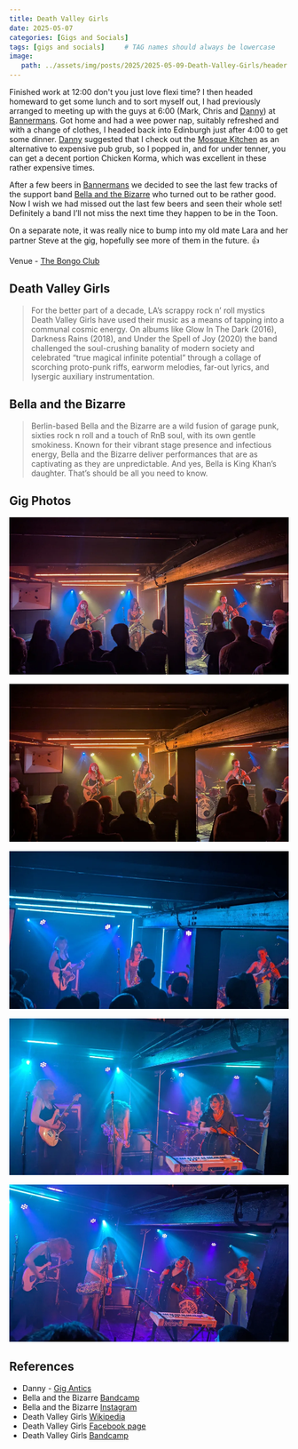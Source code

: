 ```yaml
---
title: Death Valley Girls
date: 2025-05-07
categories: [Gigs and Socials]
tags: [gigs and socials]     # TAG names should always be lowercase
image:
   path: ../assets/img/posts/2025/2025-05-09-Death-Valley-Girls/header.webp
---
```


Finished work at 12:00 don't you just love flexi time? I then headed homeward to get some lunch and to sort myself out, I had previously arranged to meeting up with the guys at 6:00 (Mark, Chris and [Danny](https://gig-antics.live)) at [Bannermans](https://www.bannermanslive.co.uk/). Got home and had a wee power nap, suitably refreshed and with a change of clothes, I headed back into Edinburgh just after 4:00 to get some dinner. [Danny](https://gig-antics.live) suggested that I check out the [Mosque Kitchen](https://www.mosquekitchen.com/) as an alternative to expensive pub grub, so I popped in, and for  under tenner, you can get a decent portion Chicken Korma, which was excellent in these rather expensive times.

After a few beers in [Bannermans](https://www.bannermanslive.co.uk/) we decided to see the last few tracks of the support band [Bella and the Bizarre](https://bellaandthebizarre.bandcamp.com/album/bella-and-the-bizarre) who turned out to be rather good. Now I wish we had missed out the last few beers and seen their whole set! Definitely a band I’ll not miss the next time they happen to be in the Toon.

On a separate note, it was really nice to bump into my old mate Lara and her partner Steve at the gig, hopefully see more of them in the future. 👍

Venue - [The Bongo Club](https://www.thebongoclub.co.uk/)

## Death Valley Girls

> For the better part of a decade, LA’s scrappy rock n’ roll mystics Death Valley Girls have used their music as a means of tapping into a communal cosmic energy. On albums like Glow In The Dark (2016), Darkness Rains (2018), and Under the Spell of Joy (2020) the band challenged the soul-crushing banality of modern society and celebrated “true magical infinite potential” through a collage of scorching proto-punk riffs, earworm melodies, far-out lyrics, and lysergic auxiliary instrumentation.

## Bella and the Bizarre

> Berlin-based Bella and the Bizarre are a wild fusion of garage punk, sixties rock n roll and a touch of RnB soul, with its own gentle smokiness. Known for their vibrant stage presence and infectious energy, Bella and the Bizarre deliver performances that are as captivating as they are unpredictable. And yes, Bella is King Khan’s daughter. That’s should be all you need to know.

## Gig Photos

![Death Valley Girls](../assets/img/posts/2025/2025-05-09-Death-Valley-Girls/Death-Valley-Girls-1.webp)

![Death Valley Girls](../assets/img/posts/2025/2025-05-09-Death-Valley-Girls/Death-Valley-Girls-2.webp)

![Death Valley Girls](../assets/img/posts/2025/2025-05-09-Death-Valley-Girls/Death-Valley-Girls-3.webp)

![Death Valley Girls](../assets/img/posts/2025/2025-05-09-Death-Valley-Girls/Death-Valley-Girls-4.webp)

![Death Valley Girls](../assets/img/posts/2025/2025-05-09-Death-Valley-Girls/Death-Valley-Girls-5.webp)

## References

* Danny - [Gig Antics](https://gig-antics.live)
* Bella and the Bizarre [Bandcamp](https://bellaandthebizarre.bandcamp.com/)
* Bella and the Bizarre [Instagram](https://www.instagram.com/bellaandthebizarre/)
* Death Valley Girls [Wikipedia](https://en.wikipedia.org/wiki/Death_Valley_Girls)
* Death Valley Girls [Facebook page](https://www.facebook.com/DeathValleyGirls/?locale=en_GB&checkpoint_src=any)
* Death Valley Girls [Bandcamp](https://deathvalleygirls.bandcamp.com)
